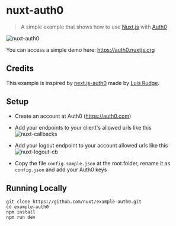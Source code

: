 # nuxt-auth0

> A simple example that shows how to use [Nuxt.js](https://nuxtjs.org) with [Auth0](https://auth0.com)

![nuxt-auth0](https://cloud.githubusercontent.com/assets/904724/22703834/d971838c-ed65-11e6-90f9-5ecf2a1be5f0.gif)

You can access a simple demo here: https://auth0.nuxtjs.org

## Credits

This example is inspired by [next.js-auth0](https://github.com/luisrudge/next.js-auth0) made by [Luís Rudge](https://github.com/luisrudge).

## Setup

* Create an account at Auth0 (https://auth0.com)
* Add your endpoints to your client's allowed urls like this ![nuxt-callbacks](https://cloud.githubusercontent.com/assets/904724/22703633/23f35724-ed65-11e6-83e4-227ad77c00ff.png)
* Add your logout endpoint to your account allowed urls like this ![nuxt-logout-cb](https://cloud.githubusercontent.com/assets/904724/22703768/9782bbbc-ed65-11e6-93b7-9c1e4d5d7984.png)

* Copy the file `config.sample.json` at the root folder, rename it as `config.json` and add your Auth0 keys

## Running Locally

```
git clone https://github.com/nuxt/example-auth0.git
cd example-auth0
npm install
npm run dev
```


